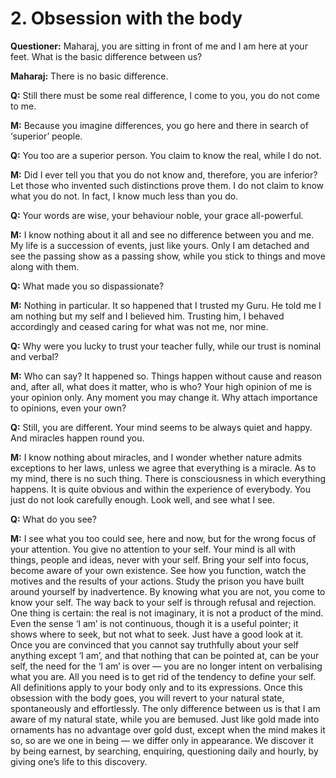 # 2. Obsession with the body

**Questioner:** Maharaj, you are sitting in front of me and I am here at your feet. What is the basic difference between us?

**Maharaj:** There is no basic difference.

**Q:** Still there must be some real difference, I come to you, you do not come to me.

**M:** Because you imagine differences, you go here and there in search of ‘superior’ people.

**Q:** You too are a superior person. You claim to know the real, while I do not.

**M:** Did I ever tell you that you do not know and, therefore, you are inferior? Let those who invented such distinctions prove them. I do not claim to know what you do not. In fact, I know much less than you do.

**Q:** Your words are wise, your behaviour noble, your grace all-powerful.

**M:** I know nothing about it all and see no difference between you and me. My life is a succession of events, just like yours. Only I am detached and see the passing show as a passing show, while you stick to things and move along with them.

**Q:** What made you so dispassionate?

**M:** Nothing in particular. It so happened that I trusted my Guru. He told me I am nothing but my self and I believed him. Trusting him, I behaved accordingly and ceased caring for what was not me, nor mine.

**Q:** Why were you lucky to trust your teacher fully, while our trust is nominal and verbal?

**M:** Who can say? It happened so. Things happen without cause and reason and, after all, what does it matter, who is who? Your high opinion of me is your opinion only. Any moment you may change it. Why attach importance to opinions, even your own?

**Q:** Still, you are different. Your mind seems to be always quiet and happy. And miracles happen round you.

**M:** I know nothing about miracles, and I wonder whether nature admits exceptions to her laws, unless we agree that everything is a miracle. As to my mind, there is no such thing. There is consciousness in which everything happens. It is quite obvious and within the experience of everybody. You just do not look carefully enough. Look well, and see what I see.

**Q:** What do you see?

**M:** I see what you too could see, here and now, but for the wrong focus of your attention. You give no attention to your self. Your mind is all with things, people and ideas, never with your self. Bring your self into focus, become aware of your own existence. See how you function, watch the motives and the results of your actions. Study the prison you have built around yourself by inadvertence. By knowing what you are not, you come to know your self. The way back to your self is through refusal and rejection. One thing is certain: the real is not imaginary, it is not a product of the mind. Even the sense ‘I am’ is not continuous, though it is a useful pointer; it shows where to seek, but not what to seek. Just have a good look at it. Once you are convinced that you cannot say truthfully about your self anything except ‘I am’, and that nothing that can be pointed at, can be your self, the need for the ‘I am’ is over — you are no longer intent on verbalising what you are. All you need is to get rid of the tendency to define your self. All definitions apply to your body only and to its expressions. Once this obsession with the body goes, you will revert to your natural state, spontaneously and effortlessly. The only difference between us is that I am aware of my natural state, while you are bemused. Just like gold made into ornaments has no advantage over gold dust, except when the mind makes it so, so are we one in being — we differ only in appearance. We discover it by being earnest, by searching, enquiring, questioning daily and hourly, by giving one’s life to this discovery.